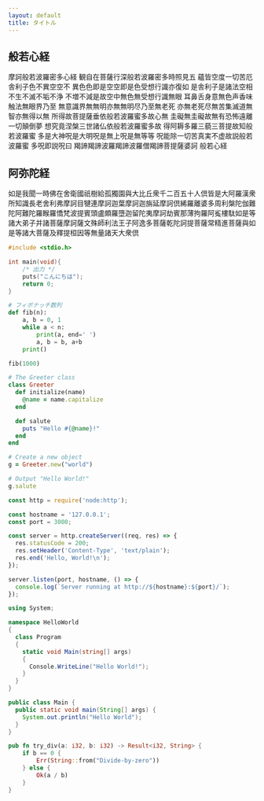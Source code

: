```yaml
---
layout: default
title: タイトル
---
```


## 般若心経
摩訶般若波羅密多心経
観自在菩薩行深般若波羅密多時照見五
蘊皆空度一切苦厄舎利子色不異空空不
異色色即是空空即是色受想行識亦復如
是舎利子是諸法空相不生不滅不垢不浄
不増不減是故空中無色無受想行識無眼
耳鼻舌身意無色声香味触法無眼界乃至
無意識界無無明亦無無明尽乃至無老死
亦無老死尽無苦集滅道無智亦無得以無
所得故菩提薩垂依般若波羅蜜多故心無
圭礙無圭礙故無有恐怖遠離一切顛倒夢
想究竟涅槃三世諸仏依般若波羅蜜多故
得阿耨多羅三藐三菩提故知般若波羅蜜
多是大神呪是大明呪是無上呪是無等等
呪能除一切苦真実不虚故説般若波羅蜜
多呪即説呪曰
羯諦羯諦波羅羯諦波羅僧羯諦菩提薩婆訶
般若心経

## 阿弥陀経
如是我聞一時佛在舍衛國祇樹給孤獨園與大比丘衆千二百五十人倶皆是大阿羅漢衆所知識長老舍利弗摩訶目犍連摩訶迦葉摩訶迦旃延摩訶倶絺羅離婆多周利槃陀伽難陀阿難陀羅睺羅憍梵波提賓頭盧頗羅墮迦留陀夷摩訶劫賓那薄拘羅阿㝹樓駄如是等諸大弟子并諸菩薩摩訶薩文殊師利法王子阿逸多菩薩乾陀訶提菩薩常精進菩薩與如是等諸大菩薩及釋提桓因等無量諸天大衆倶

```c
#include <stdio.h>

int main(void){
    /* 出力 */
    puts("こんにちは");
    return 0;
}
```

```python
# フィボナッチ数列
def fib(n):
    a, b = 0, 1
    while a < n:
        print(a, end=' ')
        a, b = b, a+b
    print()

fib(1000)
```

```ruby
# The Greeter class
class Greeter
  def initialize(name)
    @name = name.capitalize
  end

  def salute
    puts "Hello #{@name}!"
  end
end

# Create a new object
g = Greeter.new("world")

# Output "Hello World!"
g.salute
```

```javascript
const http = require('node:http');

const hostname = '127.0.0.1';
const port = 3000;

const server = http.createServer((req, res) => {
  res.statusCode = 200;
  res.setHeader('Content-Type', 'text/plain');
  res.end('Hello, World!\n');
});

server.listen(port, hostname, () => {
  console.log(`Server running at http://${hostname}:${port}/`);
}); 
```


```csharp
using System;

namespace HelloWorld
{
  class Program
  {
    static void Main(string[] args)
    {
      Console.WriteLine("Hello World!");    
    }
  }
}
```

```java
public class Main {
  public static void main(String[] args) {
    System.out.println("Hello World");
  }
}
```

```rust
pub fn try_div(a: i32, b: i32) -> Result<i32, String> {
    if b == 0 {
        Err(String::from("Divide-by-zero"))
    } else {
        Ok(a / b)
    }
}
```